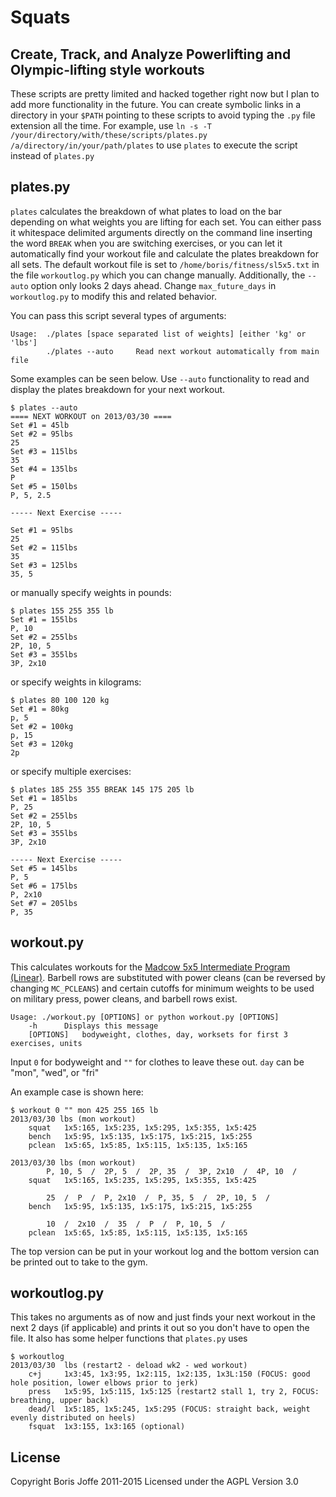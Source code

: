 Squats 
=====
Create, Track, and Analyze Powerlifting and Olympic-lifting style workouts
-----
These scripts are pretty limited and hacked together right now but I plan to add more functionality in the future. You can create symbolic links in a directory in your `$PATH` pointing to these scripts to avoid typing the `.py` file extension all the time. For example, use `ln -s -T /your/directory/with/these/scripts/plates.py /a/directory/in/your/path/plates` to use `plates` to execute the script instead of `plates.py`



plates.py
------
`plates` calculates the breakdown of what plates to load on the bar depending on what weights you are lifting for each set. You can either pass it whitespace delimited arguments directly on the command line inserting the word `BREAK` when you are switching exercises, or you can let it automatically find your workout file and calculate the plates breakdown for all sets. The default workout file is set to `/home/boris/fitness/sl5x5.txt` in the file `workoutlog.py` which you can change manually. Additionally, the `--auto` option only looks 2 days ahead. Change `max_future_days` in `workoutlog.py` to modify this and related behavior.

You can pass this script several types of arguments:

	Usage:	./plates [space separated list of weights] [either 'kg' or 'lbs']
			./plates --auto		Read next workout automatically from main file


Some examples can be seen below. Use `--auto` functionality to read and display the plates breakdown for your next workout.

	$ plates --auto
	==== NEXT WORKOUT on 2013/03/30 ====
	Set #1 = 45lb
	Set #2 = 95lbs
	25
	Set #3 = 115lbs
	35
	Set #4 = 135lbs
	P
	Set #5 = 150lbs
	P, 5, 2.5

	----- Next Exercise -----

	Set #1 = 95lbs
	25
	Set #2 = 115lbs
	35
	Set #3 = 125lbs
	35, 5

or manually specify weights in pounds:

	$ plates 155 255 355 lb
	Set #1 = 155lbs
	P, 10
	Set #2 = 255lbs
	2P, 10, 5
	Set #3 = 355lbs
	3P, 2x10

or specify weights in kilograms:

	$ plates 80 100 120 kg
	Set #1 = 80kg
	p, 5
	Set #2 = 100kg
	p, 15
	Set #3 = 120kg
	2p

or specify multiple exercises:

	$ plates 185 255 355 BREAK 145 175 205 lb
	Set #1 = 185lbs
	P, 25
	Set #2 = 255lbs
	2P, 10, 5
	Set #3 = 355lbs
	3P, 2x10

	----- Next Exercise -----
	Set #5 = 145lbs
	P, 5
	Set #6 = 175lbs
	P, 2x10
	Set #7 = 205lbs
	P, 35


workout.py
---------
This calculates workouts for the [Madcow 5x5 Intermediate Program (Linear)](http://stronglifts.com/madcow/5x5_Program/Linear_5x5.htm). Barbell rows are substituted with power cleans (can be reversed by changing `MC_PCLEANS`) and certain cutoffs for minimum weights to be used on military press, power cleans, and barbell rows exist.


	Usage: ./workout.py [OPTIONS] or python workout.py [OPTIONS]
		-h		Displays this message
		[OPTIONS]	bodyweight, clothes, day, worksets for first 3 exercises, units


Input `0` for bodyweight and `""` for clothes to leave these out. `day` can be "mon", "wed", or "fri"

An example case is shown here:

	$ workout 0 "" mon 425 255 165 lb
	2013/03/30 lbs (mon workout)
		squat	1x5:165, 1x5:235, 1x5:295, 1x5:355, 1x5:425
		bench	1x5:95, 1x5:135, 1x5:175, 1x5:215, 1x5:255
		pclean	1x5:65, 1x5:85, 1x5:115, 1x5:135, 1x5:165

	2013/03/30 lbs (mon workout)
			P, 10, 5  /  2P, 5  /  2P, 35  /  3P, 2x10  /  4P, 10  / 
		squat	1x5:165, 1x5:235, 1x5:295, 1x5:355, 1x5:425

			25  /  P  /  P, 2x10  /  P, 35, 5  /  2P, 10, 5  / 
		bench	1x5:95, 1x5:135, 1x5:175, 1x5:215, 1x5:255

			10  /  2x10  /  35  /  P  /  P, 10, 5  / 
		pclean	1x5:65, 1x5:85, 1x5:115, 1x5:135, 1x5:165


The top version can be put in your workout log and the bottom version can be printed out to take to the gym.


workoutlog.py
------------
This takes no arguments as of now and just finds your next workout in the next 2 days (if applicable) and prints it out so you don't have to open the file. It also has some helper functions that `plates.py` uses

	$ workoutlog 
	2013/03/30	lbs (restart2 - deload wk2 - wed workout)
		c+j		1x3:45, 1x3:95, 1x2:115, 1x2:135, 1x3L:150 (FOCUS: good hole position, lower elbows prior to jerk)
		press	1x5:95, 1x5:115, 1x5:125 (restart2 stall 1, try 2, FOCUS: breathing, upper back)
		dead/l	1x5:185, 1x5:245, 1x5:295 (FOCUS: straight back, weight evenly distributed on heels)
		fsquat	1x3:155, 1x3:165 (optional)

License
-------
Copyright Boris Joffe 2011-2015
Licensed under the AGPL Version 3.0
